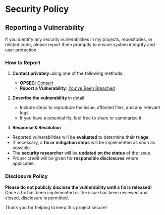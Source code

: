 # Security Policy

## Reporting a Vulnerability

If you identify any security vulnerabilities in my projects, repositories, or related code, please report them promptly to ensure system integrity and user protection.

### How to Report
1. **Contact privately** using one of the following methods:
   - **OPSEC**: [Contact](mailto:Izaacap@gmail.com)
   - **Report a Vulnerability**: [You've Been Breached](https://github.com/Izaacapp/Executive_Summary_Latex/security/advisories)

2. **Describe the vulnerability** in detail.  
   - Include steps to reproduce the issue, affected files, and any relevant logs.  
   - If you have a potential fix, feel free to share or summarize it.

3. **Response & Resolution**  
- Reported vulnerabilities will be **evaluated** to determine their **triage**.  
- If necessary, a **fix or mitigation steps** will be implemented as soon as possible.  
- The **security researcher** will be **updated on the status** of the issue.  
- Proper credit will be given for **responsible disclosures** where applicable. 

### Disclosure Policy
**Please do not publicly disclose the vulnerability until a fix is released!**   
Once a fix has been implemented or the issue has been reviewed and closed, disclosure is permitted.

Thank you for helping to keep this project secure!  

